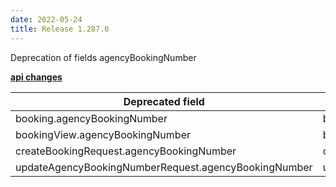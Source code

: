 ```yaml
---
date: 2022-05-24
title: Release 1.287.0
---
```

Deprecation of fields agencyBookingNumber

**<u>api changes</u>**

| Deprecated field                                     | Substitute                                                 |
|------------------------------------------------------|------------------------------------------------------------|
| booking.agencyBookingNumber                          | booking.agencyBookingReference                             |
| bookingView.agencyBookingNumber                      | bookingView.agencyBookingReference                         |
| createBookingRequest.agencyBookingNumber             | createBookingRequest.agencyBookingReference                |
| updateAgencyBookingNumberRequest.agencyBookingNumber | updateAgencyBookingReferenceRequest.agencyBookingReference |
